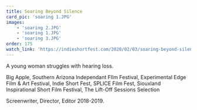 ```yaml
---
title: Soaring Beyond Silence
card_pic: 'soaring 1.JPG'
images:
    - 'soaring 2.JPG'
    - 'soaring 1.JPG'
    - 'soaring 3.JPG'
order: 175
watch_link: 'https://indieshortfest.com/2020/02/03/soaring-beyond-silence/'
---
```


A young woman struggles with hearing loss.

Big Apple, Southern Arizona Independant FIlm Festival, 
Experimental Edge Film & Art Festival, Indie Short Fest, SPLICE Film Fest, 
Siouxland Inspirational Short Film Festival, The Lift-Off Sessions Selection

Screenwriter, Director, Editor 2018-2019.


